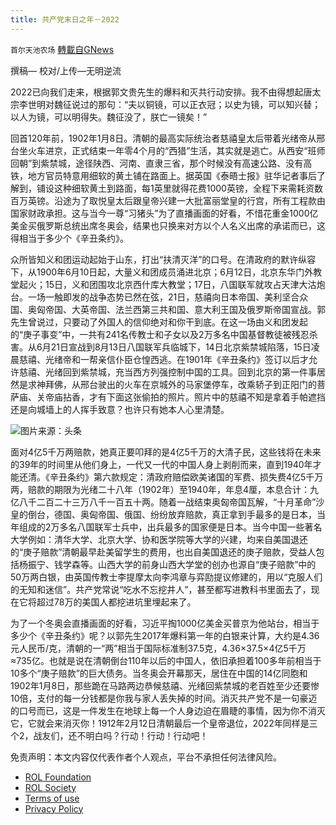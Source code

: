 ```yaml
---
title: 共产党末日之年－2022
---
```

`首尔天池农场` [轉載自GNews](https://gnews.org/zh-hans/1810608/)

撰稿—
校对/上传—无明逆流

2022已向我们走来，根据郭文贵先生的爆料和灭共行动安排。我不由得想起唐太宗李世明对魏征说过的那句：“夫以铜镜，可以正衣冠；以史为镜，可以知兴替；以人为镜，可以明得失。魏征没了，朕亡一镜矣！”

回首120年前，1902年1月8日。清朝的最高实际统治者慈禧皇太后带着光绪帝从邢台坐火车进京，正式结束一年零4个月的“西猎”生活，其实就是逃亡。从西安“班师回朝”到紫禁城，途径陕西、河南、直隶三省，那个时候没有高速公路、没有高铁，地方官员特意用细软的黄土铺在路面上。据英国《泰晤士报》驻华记者事后了解到，铺设这种细软黄土到路面，每1英里就得花费1000英镑，全程下来需耗资数百万英镑。沿途为了取悦皇太后跟皇帝兴建一大批富丽堂皇的行宫，所有工程款由国家财政承担。这与当今一尊“习猪头”为了直播画面的好看，不惜花重金1000亿美金买俄罗斯总统出席冬奥会，结果也只换来对方以个人名义出席的承诺而已，这得相当于多少个《辛丑条约》。

众所皆知义和团运动起始于山东，打出“扶清灭洋”的口号。在清政府的默许纵容下，从1900年6月10日起，大量义和团成员涌进北京；6月12日，北京东华门外教堂起火；15日，义和团围攻北京西什库大教堂；17日，八国联军就攻占天津大沽炮台。一场一触即发的战争态势已然在弦，21日，慈禧向日本帝国、美利坚合众国、奥匈帝国、大英帝国、法兰西第三共和国、意大利王国及俄罗斯帝国宣战。郭先生曾说过，只要动了外国人的信仰绝对和你干到底。在这一场由义和团发起的“庚子事变”中，一共有241名传教士和子女以及2万多名中国基督教徒被残忍杀害。从6月21日宣战到8月13日八国联军兵临城下，14日北京紫禁城陷落，15日凌晨慈禧、光绪帝和一帮亲信仆臣仓惶西逃。在1901年《辛丑条约》签订以后才允许慈禧、光绪回到紫禁城，充当西方列强控制中国的工具。回到北京的第一件事居然是求神拜佛，从邢台驶出的火车在京城外的马家堡停车，改乘轿子到正阳门的菩萨庙、关帝庙拈香，才有下面这张偷拍的照片。照片中的慈禧不知是拿着手帕遮挡还是向城墙上的人挥手致意？也许只有她本人心里清楚。

![](https://assets.gnews.org/wp-content/uploads/2022/01/image-2.png)图片来源：头条

面对4亿5千万两赔款，她真正要叩拜的是4亿5千万的大清子民，这些钱将在未来的39年的时间里从他们身上，一代又一代的中国人身上剥削而来，直到1940年才能还清。《辛丑条约》第六款规定：清政府赔偿欧美诸国的军费、损失费4亿5千万两，赔款的期限为光绪二十八年（1902年）至1940年，年息4厘，本息合计：九亿八千二百二十三万八千一百五十两。随着一战结束奥匈帝国瓦解，“十月革命”沙皇的倒台，德国、奥匈帝国、俄国、纷纷放弃赔款，真正拿到手最多的是日本，当年组成的2万多名八国联军士兵中，出兵最多的国家便是日本。当今中国一些著名大学例如：清华大学、北京大学、协和医学院等大学的兴建，均来自美国退还的“庚子赔款”清朝最早赴美留学生的费用，也出自美国退还的庚子赔款，受益人包括杨振宁、钱学森等。山西大学的前身山西大学堂的创办也源自“庚子赔款”中的50万两白银，由英国传教士李提摩太向李鸿章与弈劻提议修建的，用以“克服人们的无知和迷信”。共产党常说“吃水不忘挖井人”，甚至都写进教科书里面去了，现在它将超过78万的美国人都挖进坑里埋起来了。

为了一个冬奥会直播画面的好看，习近平掏1000亿美金买普京为他站台，相当于多少个《辛丑条约》呢？以郭先生2017年爆料第一年的白银来计算，大约是4.36元人民币/克，清朝的一“两”相当于国际标准制37.5克，4.36×37.5×4亿5千万≈735亿。也就是说在清朝倒台110年以后的中国人，依旧承担着100多年前相当于10多个“庚子赔款”的巨大债务。当冬奥会开幕那天，居住在中国的14亿同胞和1902年1月8日，那些跪在马路两边恭候慈禧、光绪回紫禁城的老百姓至少还要惨10倍，支付的每一分钱都是你我与家人丢失掉的时间。消灭共产党不是一句豪迈的口号而已，这是一件发生在地球上每一个人身边迫在眉睫的事情，因为你不消灭它，它就会来消灭你！1912年2月12日清朝最后一个皇帝退位，2022年同样是三个2，战友们，还不明白吗？行动！行动！行动吧！

 

免责声明：本文内容仅代表作者个人观点，平台不承担任何法律风险。

- [ROL Foundation](https://rolfoundation.org/)
- [ROL Society](https://rolsociety.org/)
- [Terms of use](https://gnews.org/terms-of-use-3/)
- [Privacy Policy](https://gnews.org/privacy-policy/)
